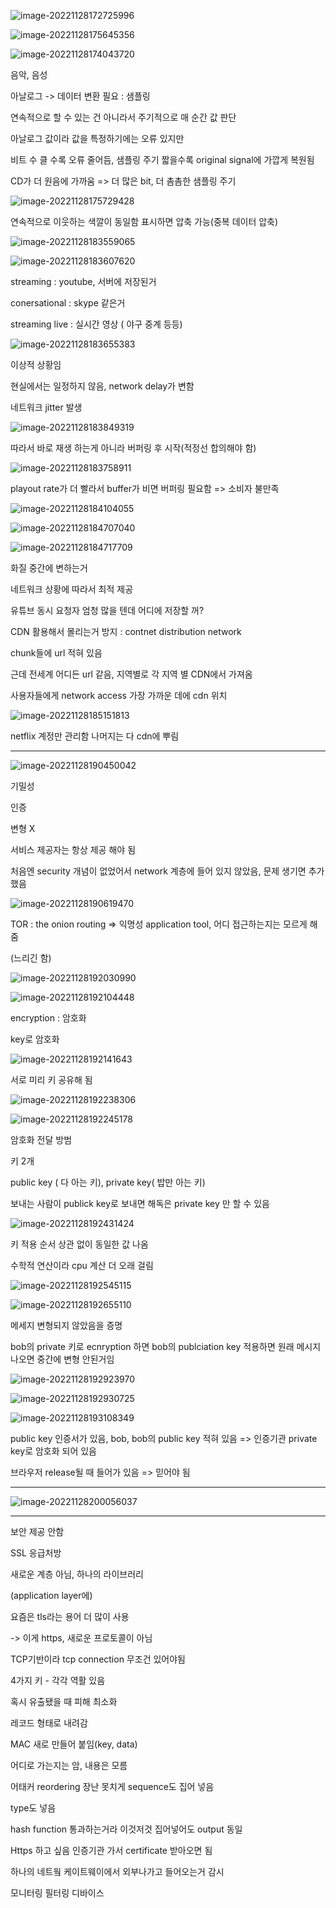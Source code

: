 ![image-20221128172725996](10주차_학습정리.assets/image-20221128172725996.png)

![image-20221128175645356](10주차_학습정리.assets/image-20221128175645356.png)

![image-20221128174043720](10주차_학습정리.assets/image-20221128174043720.png)

음악, 음성

아날로그 -> 데이터 변환 필요 : 샘플링

연속적으로 할 수 있는 건 아니라서 주기적으로 매 순간 값 판단

아날로그 값이라 값을 특정하기에는 오류 있지만

비트 수 클 수록 오류 줄어듬, 샘플링 주기 짧을수록 original signal에 가깝게 복원됨

CD가 더 원음에 가까움 => 더 많은 bit, 더 촘촘한 샘플링 주기

![image-20221128175729428](10주차_학습정리.assets/image-20221128175729428.png)

연속적으로 이웃하는 색깔이 동일함 표시하면 압축 가능(중복 데이터 압축)

![image-20221128183559065](10주차_학습정리.assets/image-20221128183559065.png)

![image-20221128183607620](10주차_학습정리.assets/image-20221128183607620.png)

streaming : youtube, 서버에 저장된거

conersational : skype 같은거

streaming live : 실시간 영상 ( 야구 중계 등등)

![image-20221128183655383](10주차_학습정리.assets/image-20221128183655383.png)

이상적 상황임

현실에서는 일정하지 않음, network delay가 변함

네트워크 jitter 발생

![image-20221128183849319](10주차_학습정리.assets/image-20221128183849319.png)

따라서 바로 재생 하는게 아니라 버퍼링 후 시작(적정선 합의해야 함)

![image-20221128183758911](10주차_학습정리.assets/image-20221128183758911.png)

playout rate가 더 빨라서 buffer가 비면 버퍼링 필요함 => 소비자 불만족

![image-20221128184104055](10주차_학습정리.assets/image-20221128184104055.png)



![image-20221128184707040](10주차_학습정리.assets/image-20221128184707040.png)

![image-20221128184717709](10주차_학습정리.assets/image-20221128184717709.png)

화질 중간에 변하는거

네트워크 상황에 따라서 최적 제공

유튜브 동시 요청자 엄청 많을 텐데 어디에 저장할 꺼?

CDN 활용해서 몰리는거 방지 : contnet distribution network

chunk들에 url 적혀 있음

근데 전세계 어디든 url 같음, 지역별로 각 지역 별 CDN에서 가져옴

사용자들에게 network access 가장 가까운 데에 cdn 위치

![image-20221128185151813](10주차_학습정리.assets/image-20221128185151813.png)

netflix 계정만 관리함 나머지는 다 cdn에 뿌림

---

![image-20221128190450042](10주차_학습정리.assets/image-20221128190450042.png)

기밀성

인증

변형 X

서비스 제공자는 항상 제공 해야 됨

처음엔 security 개념이 없었어서 network 계층에 들어 있지 않았음, 문제 생기면 추가했음

![image-20221128190619470](10주차_학습정리.assets/image-20221128190619470.png)

TOR : the onion routing => 익명성 application tool, 어디 접근하는지는 모르게 해줌

(느리긴 함)

![image-20221128192030990](10주차_학습정리.assets/image-20221128192030990.png)

![image-20221128192104448](10주차_학습정리.assets/image-20221128192104448.png)

encryption : 암호화

key로 암호화

![image-20221128192141643](10주차_학습정리.assets/image-20221128192141643.png)

서로 미리 키 공유해 됨

![image-20221128192238306](10주차_학습정리.assets/image-20221128192238306.png)

![image-20221128192245178](10주차_학습정리.assets/image-20221128192245178.png)

암호화 전달 방범

키 2개

public key ( 다 아는 키), private key( 밥만 아는 키)

보내는 사람이 publick key로 보내면 해독은 private key 만 할 수 있음

![image-20221128192431424](10주차_학습정리.assets/image-20221128192431424.png)

키 적용 순서 상관 없이 동일한 값 나옴

수학적 연산이라 cpu 계산 더 오래 걸림

![image-20221128192545115](10주차_학습정리.assets/image-20221128192545115.png)

![image-20221128192655110](10주차_학습정리.assets/image-20221128192655110.png)

메세지 변형되지 않았음을 증명

bob의 private 키로 ecnryption 하면 bob의 publciation key 적용하면 원래 메시지 나오면 중간에 변형 안된거임

![image-20221128192923970](10주차_학습정리.assets/image-20221128192923970.png)

![image-20221128192930725](10주차_학습정리.assets/image-20221128192930725.png)

![image-20221128193108349](10주차_학습정리.assets/image-20221128193108349.png)

public key 인증서가 있음, bob, bob의 public key 적혀 있음 => 인증기관 private key로 암호화 되어 있음

브라우저 release될 때 들어가 있음 => 믿어야 됨

---

![image-20221128200056037](10주차_학습정리.assets/image-20221128200056037.png)

---

보안 제공 안함

SSL 응급처방

새로운 계층 아님, 하나의 라이브러리

(application layer에)

요즘은 tls라는 용어 더 많이 사용

-> 이게 https, 새로운 프로토콜이 아님



TCP기반이라 tcp connection 무조건 있어야됨

4가지 키 - 각각 역활 있음

혹시 유출됐을 때 피해 최소화



레코드 형태로 내려감

MAC 새로 만들어 붙임(key, data)

어디로 가는지는 암, 내용은 모름

어태커 reordering 장난 못치게 sequence도 집어 넣음

type도 넣음

hash function 통과하는거라 이것저것 집어넣어도 output 동일

Https 하고 싶음 인증기관 가서 certificate 받아오면 됨



하나의 네트웤 케이트웨이에서 외부나가고 들어오는거 감시

모니터링 필터링 디바이스